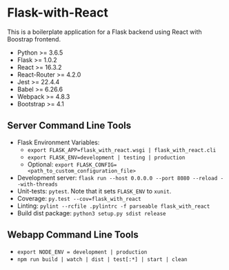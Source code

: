 # Flask-with-React #

This is a boilerplate application for a Flask backend using React with Boostrap frontend.

* Python >= 3.6.5
* Flask >= 1.0.2
* React >= 16.3.2
* React-Router >= 4.2.0
* Jest >= 22.4.4
* Babel >= 6.26.6
* Webpack >= 4.8.3
* Bootstrap >= 4.1

## Server Command Line Tools ##

 * Flask Environment Variables:
   * `export FLASK_APP=flask_with_react.wsgi | flask_with_react.cli`
   * `export FLASK_ENV=development | testing | production`
   * Optional: `export FLASK_CONFIG=<path_to_custom_configuration_file>`
 * Development server: `flask run --host 0.0.0.0 --port 8080 --reload --with-threads`
 * Unit-tests: `pytest`. Note that it sets `FLASK_ENV` to `xunit`.
 * Coverage: `py.test --cov=flask_with_react`
 * Linting: `pylint --rcfile .pylintrc -f parseable flask_with_react`
 * Build dist package: `python3 setup.py sdist release`

## Webapp Command Line Tools ##

 * `export NODE_ENV = development | production`
 * `npm run build | watch | dist | test[:*] | start | clean`
